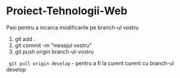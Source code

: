 # Proiect-Tehnologii-Web

Pasi pentru a incarca modificarile pe branch-ul vostru

1. git add .
2. git commit -m "mesajul vostru"
3. git push origin branch-ul-vostru

` git pull origin develop` - pentru a fi la curent curent cu branch-ul develop
